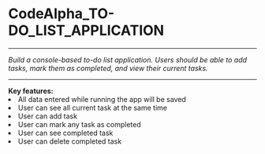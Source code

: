 ﻿# CodeAlpha_TO-DO_LIST_APPLICATION
<hr>
<i>Build a console-based to-do list application.
Users should be able to add tasks, mark them as
completed, and view their current tasks.</i> <br><hr>
<b> Key features: </b>
<li> All data entered while running the app will be saved </li>
<li> User can see all current task at the same time</li>
<li> User can add task</li>
<li> User can mark any task as completed</li>
<li> User can see completed task</li>
<li> User can delete completed task</li>

